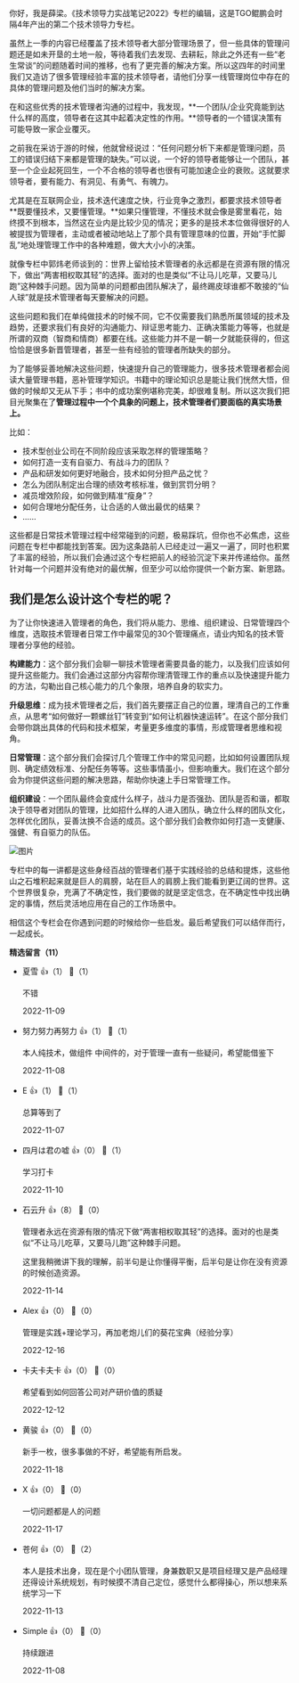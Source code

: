 你好，我是薛梁。《技术领导力实战笔记2022》专栏的编辑，这是TGO鲲鹏会时隔4年产出的第二个技术领导力专栏。

虽然上一季的内容已经覆盖了技术领导者大部分管理场景了，但一些具体的管理问题还是如未开垦的土地一般，等待着我们去发现、去耕耘，除此之外还有一些“老生常谈”的问题随着时间的推移，也有了更完善的解决方案。所以这四年的时间里我们又造访了很多管理经验丰富的技术领导者，请他们分享一线管理岗位中存在的具体的管理问题及他们当时的解决方案。

在和这些优秀的技术管理者沟通的过程中，我发现，**一个团队/企业究竟能到达什么样的高度，领导者在这其中起着决定性的作用。**领导者的一个错误决策有可能导致一家企业覆灭。

之前我在采访于游的时候，他就曾经说过：“任何问题分析下来都是管理问题，员工的错误归结下来都是管理的缺失。”可以说，一个好的领导者能够让一个团队，甚至一个企业起死回生，一个不合格的领导者也很有可能加速企业的衰败。这就要求领导者，要有能力、有洞见、有勇气、有魄力。

尤其是在互联网企业，技术迭代速度之快，行业竞争之激烈，都要求技术领导者**既要懂技术，又要懂管理。**如果只懂管理，不懂技术就会像是雾里看花，始终摸不到根本，当然这在业内是比较少见的情况；更多的是技术本位做得很好的人被提拔为管理者，主动或者被动地站上了那个具有管理意味的位置，开始“手忙脚乱”地处理管理工作中的各种难题，做大大小小的决策。

就像专栏中郭炜老师谈到的：世界上留给技术管理者的永远都是在资源有限的情况下，做出“两害相权取其轻”的选择。面对的也是类似“不让马儿吃草，又要马儿跑”这种棘手问题。因为简单的问题都由团队解决了，最终踢皮球谁都不敢接的“仙人球”就是技术管理者每天要解决的问题。

这些问题和我们在单纯做技术的时候不同，它不仅需要我们熟悉所属领域的技术及趋势，还要求我们有良好的沟通能力、辩证思考能力、正确决策能力等等，也就是所谓的双商（智商和情商）都要在线。这些能力并不是一朝一夕就能获得的，但这恰恰是很多新晋管理者，甚至一些有经验的管理者所缺失的部分。

为了能够妥善地解决这些问题，快速提升自己的管理能力，很多技术管理者都会阅读大量管理书籍，恶补管理学知识。书籍中的理论知识总是能让我们恍然大悟，但做的时候却又无从下手；书中的成功案例堪称完美，却很难复制。所以这次我们把目光聚集在了**管理过程中一个个具象的问题上，技术管理者们要面临的真实场景上。**

比如：

- 技术型创业公司在不同阶段应该采取怎样的管理策略？
- 如何打造一支有自驱力、有战斗力的团队？
- 产品和研发如何更好地融合，技术如何分担产品之忧？
- 怎么为团队制定出合理的绩效考核标准，做到赏罚分明？
- 减员增效阶段，如何做到精准“瘦身”？
- 如何合理地分配任务，让合适的人做出最优的结果？
- ……

这些都是日常技术管理过程中经常碰到的问题，极易踩坑，但你也不必焦虑，这些问题在专栏中都能找到答案。因为这条路前人已经走过一遍又一遍了，同时也积累了丰富的经验，所以我们会通过这个专栏把前人的经验沉淀下来并传递给你。虽然针对每一个问题并没有绝对的最优解，但至少可以给你提供一个新方案、新思路。

## 我们是怎么设计这个专栏的呢？

为了让你快速进入管理者的角色，我们将从能力、思维、组织建设、日常管理四个维度，选取技术管理者日常工作中最常见的30个管理痛点，请业内知名的技术管理者分享他的经验。

**构建能力**：这个部分我们会聊一聊技术管理者需要具备的能力，以及我们应该如何提升这些能力。我们会通过这部分内容帮你理清管理工作的重点以及快速提升能力的方法，勾勒出自己核心能力的几个象限，培养自身的软实力。

**升级思维**：成为技术管理者之后，我们首先要摆正自己的位置，理清自己的工作重点，从思考“如何做好一颗螺丝钉”转变到“如何让机器快速运转”。在这个部分我们会带你跳出具体的代码和技术框架，考量更多维度的事情，形成管理者思维和视角。

**日常管理**：这个部分我们会探讨几个管理工作中的常见问题，比如如何设置团队规则、确定绩效标准、分配任务等等。这些事情虽小，但影响重大。我们在这个部分会为你提供这些问题的解决思路，帮助你快速上手日常管理工作。

**组织建设**：一个团队最终会变成什么样子，战斗力是否强劲、团队是否和谐，都取决于领导者对团队的管理，比如招什么样的人进入团队，确立什么样的团队文化，怎样优化团队，妥善汰换不合适的成员。这个部分我们会教你如何打造一支健康、强健、有自驱力的队伍。

![图片](https://static001.geekbang.org/resource/image/c7/a1/c7d5ff5cd378c3aebd0a96c735afa9a1.jpg?wh=1806x697)

专栏中的每一讲都是这些身经百战的管理者们基于实践经验的总结和提炼，这些他山之石堆积起来就是巨人的肩膀，站在巨人的肩膀上我们能看到更辽阔的世界。这个世界很复杂，充满了不确定性，我们要做的就是坚定信念，在不确定性中找出确定的事情，然后灵活地应用在自己的工作场景中。

相信这个专栏会在你遇到问题的时候给你一些启发。最后希望我们可以结伴而行，一起成长。
<div><strong>精选留言（11）</strong></div><ul>
<li><span>夏雪</span> 👍（1） 💬（1）<p>不错
</p>2022-11-09</li><br/><li><span>努力努力再努力</span> 👍（1） 💬（1）<p>本人纯技术，做组件 中间件的，对于管理一直有一些疑问，希望能借鉴下</p>2022-11-08</li><br/><li><span>E</span> 👍（1） 💬（1）<p>总算等到了</p>2022-11-07</li><br/><li><span>四月は君の嘘</span> 👍（0） 💬（1）<p>学习打卡</p>2022-11-10</li><br/><li><span>石云升</span> 👍（8） 💬（0）<p>管理者永远在资源有限的情况下做“两害相权取其轻”的选择。面对的也是类似“不让马儿吃草，又要马儿跑”这种棘手问题。

这里我稍微讲下我的理解，前半句是让你懂得平衡，后半句是让你在没有资源的时候创造资源。</p>2022-11-14</li><br/><li><span>Alex</span> 👍（0） 💬（0）<p>管理是实践+理论学习，再加老炮儿们的葵花宝典（经验分享）</p>2022-12-16</li><br/><li><span>卡夫卡夫卡</span> 👍（0） 💬（0）<p>希望看到如何回答公司对产研价值的质疑</p>2022-12-12</li><br/><li><span>黄骏</span> 👍（0） 💬（0）<p>新手一枚，很多事做的不好，希望能有所启发。</p>2022-11-18</li><br/><li><span>X</span> 👍（0） 💬（0）<p>一切问题都是人的问题</p>2022-11-17</li><br/><li><span>苍何</span> 👍（0） 💬（2）<p>本人是技术出身，现在是个小团队管理，身兼数职又是项目经理又是产品经理还得设计系统规划，有时候摸不清自己定位，感觉什么都得操心，所以想来系统学习一下</p>2022-11-13</li><br/><li><span>Simple</span> 👍（0） 💬（0）<p>持续跟进</p>2022-11-08</li><br/>
</ul>